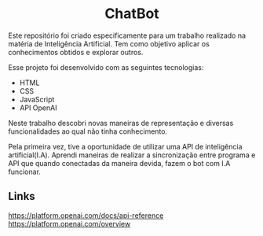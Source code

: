 <h1 align="center"> ChatBot </h1>

<p>
Este repositório foi criado especificamente para um trabalho realizado na matéria de Inteligência Artificial. Tem como objetivo aplicar os conhecimentos obtidos e explorar outros.
</p>

Esse projeto foi desenvolvido com as seguintes tecnologias:

- HTML
- CSS
- JavaScript
- API OpenAI

Neste trabalho descobri novas maneiras de representação e diversas funcionalidades ao qual não tinha conhecimento.

Pela primeira vez, tive a oportunidade de utilizar uma API de inteligência artificial(I.A). Aprendi maneiras de realizar a sincronização entre programa e API que quando conectadas da maneira devida, fazem o bot com I.A funcionar.

## Links

https://platform.openai.com/docs/api-reference <br>
https://platform.openai.com/overview
